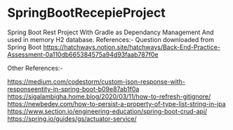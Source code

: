 # SpringBootRecepieProject
Spring Boot Rest Project With Gradle as Dependancy Management And used in memory H2 database.
References:-
Question downloaded from Spring Boot
https://hatchways.notion.site/hatchways/Back-End-Practice-Assessment-0a110db665384575a94d93faab787f0e

Other References:-

https://medium.com/codestorm/custom-json-response-with-responseentity-in-spring-boot-b09e87ab1f0a
https://sigalambigha.home.blog/2020/03/11/how-to-refresh-gitignore/
https://newbedev.com/how-to-persist-a-property-of-type-list-string-in-jpa
https://www.section.io/engineering-education/spring-boot-crud-api/
https://spring.io/guides/gs/actuator-service/
